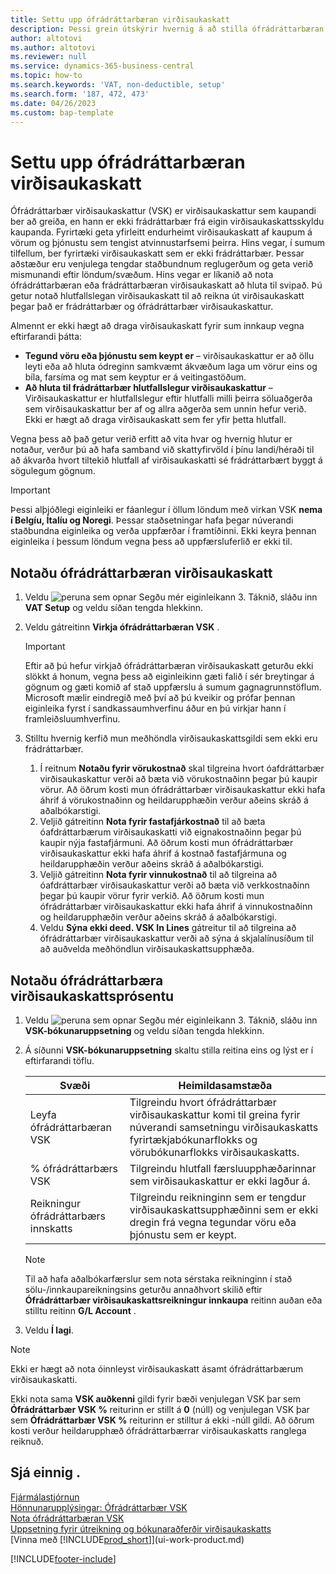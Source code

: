 ```yaml
---
title: Settu upp ófrádráttarbæran virðisaukaskatt
description: Þessi grein útskýrir hvernig á að stilla ófrádráttarbæran VSK í Microsoft Dynamics 365 Business Central.
author: altotovi
ms.author: altotovi
ms.reviewer: null
ms.service: dynamics-365-business-central
ms.topic: how-to
ms.search.keywords: 'VAT, non-deductible, setup'
ms.search.form: '187, 472, 473'
ms.date: 04/26/2023
ms.custom: bap-template
---
```


# <a name="set-up-nondeductible-vat"></a>Settu upp ófrádráttarbæran virðisaukaskatt

Ófrádráttarbær virðisaukaskattur (VSK) er virðisaukaskattur sem kaupandi ber að greiða, en hann er ekki frádráttarbær frá eigin virðisaukaskattsskyldu kaupanda. Fyrirtæki geta yfirleitt endurheimt virðisaukaskatt af kaupum á vörum og þjónustu sem tengist atvinnustarfsemi þeirra. Hins vegar, í sumum tilfellum, ber fyrirtæki virðisaukaskatt sem er ekki frádráttarbær. Þessar aðstæður eru venjulega tengdar staðbundnum reglugerðum og geta verið mismunandi eftir löndum/svæðum. Hins vegar er líkanið að nota ófrádráttarbæran eða frádráttarbæran virðisaukaskatt að hluta til svipað. Þú getur notað hlutfallslegan virðisaukaskatt til að reikna út virðisaukaskatt þegar það er frádráttarbær og ófrádráttarbær virðisaukaskattur.

Almennt er ekki hægt að draga virðisaukaskatt fyrir sum innkaup vegna eftirfarandi þátta:

- **Tegund vöru eða þjónustu sem keypt er** – virðisaukaskattur er að öllu leyti eða að hluta ódreginn samkvæmt ákvæðum laga um vörur eins og bíla, farsíma og mat sem keyptur er á veitingastöðum.
- **Að hluta til frádráttarbær hlutfallslegur virðisaukaskattur** – Virðisaukaskattur er hlutfallslegur eftir hlutfalli milli þeirra söluaðgerða sem virðisaukaskattur ber af og allra aðgerða sem unnin hefur verið. Ekki er hægt að draga virðisaukaskatt sem fer yfir þetta hlutfall.

Vegna þess að það getur verið erfitt að vita hvar og hvernig hlutur er notaður, verður þú að hafa samband við skattyfirvöld í þínu landi/héraði til að ákvarða hvort tiltekið hlutfall af virðisaukaskatti sé frádráttarbært byggt á sögulegum gögnum. 

> [!IMPORTANT]
> Þessi alþjóðlegi eiginleiki er fáanlegur í öllum löndum með virkan VSK **nema í Belgíu, Ítalíu og Noregi**. Þessar staðsetningar hafa þegar núverandi staðbundna eiginleika og verða uppfærðar í framtíðinni. Ekki keyra þennan eiginleika í þessum löndum vegna þess að uppfærsluferlið er ekki til.

## <a name="use-nondeductible-vat"></a>Notaðu ófrádráttarbæran virðisaukaskatt

1. Veldu ![peruna sem opnar Segðu mér eiginleikann 3.](media/ui-search/search_small.png "Segðu mér hvað þú vilt gera") Táknið, sláðu inn **VAT Setup** og veldu síðan tengda hlekkinn.
2. Veldu gátreitinn **Virkja ófrádráttarbæran VSK** .

    > [!IMPORTANT]
    > Eftir að þú hefur virkjað ófrádráttarbæran virðisaukaskatt geturðu ekki slökkt á honum, vegna þess að eiginleikinn gæti falið í sér breytingar á gögnum og gæti komið af stað uppfærslu á sumum gagnagrunnstöflum. Microsoft mælir eindregið með því að þú kveikir og prófar þennan eiginleika fyrst í sandkassaumhverfinu áður en þú virkjar hann í framleiðsluumhverfinu.

3. Stilltu hvernig kerfið mun meðhöndla virðisaukaskattsgildi sem ekki eru frádráttarbær.

    1. Í reitnum **Notaðu fyrir vörukostnað**  skal tilgreina hvort óafdráttarbær virðisaukaskattur verði að bæta við vörukostnaðinn þegar þú kaupir vörur. Að öðrum kosti mun ófrádráttarbær virðisaukaskattur ekki hafa áhrif á vörukostnaðinn og heildarupphæðin verður aðeins skráð á aðalbókarstigi.
    2. Veljið gátreitinn **Nota fyrir fastafjárkostnað** til að bæta óafdráttarbærum virðisaukaskatti við eignakostnaðinn þegar þú kaupir nýja fastafjármuni. Að öðrum kosti mun ófrádráttarbær virðisaukaskattur ekki hafa áhrif á kostnað fastafjármuna og heildarupphæðin verður aðeins skráð á aðalbókarstigi.
    3. Veljið gátreitinn **Nota fyrir vinnukostnað** til að tilgreina að óafdráttarbær virðisaukaskattur verði að bæta við verkkostnaðinn þegar þú kaupir vörur fyrir verkið. Að öðrum kosti mun ófrádráttarbær virðisaukaskattur ekki hafa áhrif á vinnukostnaðinn og heildarupphæðin verður aðeins skráð á aðalbókarstigi.
    4. Veldu **Sýna ekki deed. VSK In Lines** gátreitur til að tilgreina að ófrádráttarbær virðisaukaskattur verði að sýna á skjalalínusíðum til að auðvelda meðhöndlun virðisaukaskattsupphæða.

## <a name="use-the-nondeductible-vat-percentage"></a>Notaðu ófrádráttarbæra virðisaukaskattsprósentu

1. Veldu ![peruna sem opnar Segðu mér eiginleikann 3.](media/ui-search/search_small.png "Segðu mér hvað þú vilt gera") Táknið, sláðu inn **VSK-bókunaruppsetning** og veldu síðan tengda hlekkinn.
2. Á síðunni **VSK-bókunaruppsetning**  skaltu stilla reitina eins og lýst er í eftirfarandi töflu.

    | Svæði | Heimildasamstæða |
    |-------|-------------|
    | Leyfa ófrádráttarbæran VSK | Tilgreindu hvort ófrádráttarbær virðisaukaskattur komi til greina fyrir núverandi samsetningu virðisaukaskatts fyrirtækjabókunarflokks og vörubókunarflokks virðisaukaskatts. |
    | % ófrádráttarbærs VSK | Tilgreindu hlutfall færsluupphæðarinnar sem virðisaukaskattur er ekki lagður á. |
    | Reikningur ófrádráttarbærs innskatts | Tilgreindu reikninginn sem er tengdur virðisaukaskattsupphæðinni sem er ekki dregin frá vegna tegundar vöru eða þjónustu sem er keypt. |

    > [!NOTE]
    > Til að hafa aðalbókarfærslur sem nota sérstaka reikninginn í stað sölu-/innkaupareikningsins geturðu annaðhvort skilið eftir  **Ófrádráttarbær virðisaukaskattsreikningur innkaupa** reitinn auðan eða stilltu reitinn **G/L Account** .

3. Veldu **Í lagi**.

> [!NOTE]
> Ekki er hægt að nota óinnleyst virðisaukaskatt ásamt ófrádráttarbærum virðisaukaskatti.
>
> Ekki nota sama **VSK auðkenni** gildi fyrir bæði venjulegan VSK þar sem **Ófrádráttarbær VSK %** reiturinn er stillt á **0** (núll) og venjulegan VSK þar sem **Ófrádráttarbær VSK %** reiturinn er stilltur á ekki -núll gildi. Að öðrum kosti verður heildarupphæð ófrádráttarbærrar virðisaukaskatts ranglega reiknuð.

## <a name="see-also"></a>Sjá einnig .

[Fjármálastjórnun](finance.md)  
[Hönnunarupplýsingar: Ófrádráttarbær VSK](design-details-nondeductible-vat.md)  
[Nota ófrádráttarbæran VSK](finance-how-use-non-deductible-vat.md)  
[Uppsetning fyrir útreikning og bókunaraðferðir virðisaukaskatts](finance-setup-vat.md)  
[Vinna með [!INCLUDE[prod_short](includes/prod_short.md)]](ui-work-product.md)  

[!INCLUDE[footer-include](includes/footer-banner.md)]
